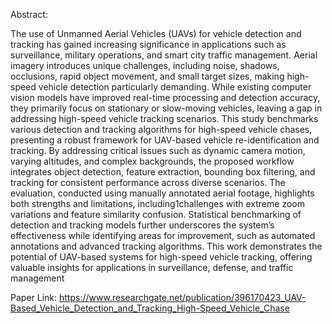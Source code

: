 Abstract:

The use of Unmanned Aerial Vehicles (UAVs) for vehicle detection and tracking has gained increasing significance in applications such as surveillance, military operations, and smart city traffic management. Aerial imagery introduces unique challenges, including noise, shadows, occlusions, rapid object movement, and small target sizes, making high-speed vehicle detection particularly demanding. While existing computer vision models have improved real-time processing and detection accuracy, they primarily focus on stationary or slow-moving vehicles, leaving a gap in addressing high-speed vehicle tracking scenarios. This study benchmarks various detection and tracking algorithms for high-speed vehicle chases, presenting a robust framework for UAV-based vehicle re-identification and tracking. By addressing critical issues such as dynamic camera motion, varying altitudes, and complex backgrounds, the proposed workflow integrates object detection, feature extraction, bounding box filtering, and tracking for consistent performance across diverse scenarios. The evaluation, conducted using manually annotated aerial footage, highlights both strengths and limitations, including1challenges with extreme zoom variations and feature similarity confusion. Statistical benchmarking of detection and tracking models further underscores the system’s effectiveness while identifying areas for improvement, such as automated annotations and advanced tracking algorithms. This work demonstrates the potential of UAV-based systems for high-speed vehicle tracking, offering valuable insights for applications in surveillance, defense, and traffic management

Paper Link: https://www.researchgate.net/publication/396170423_UAV-Based_Vehicle_Detection_and_Tracking_High-Speed_Vehicle_Chase
